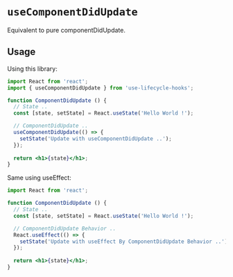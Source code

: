 # `useComponentDidUpdate`

Equivalent to pure componentDidUpdate.


## Usage

Using this library:

```jsx
import React from 'react';
import { useComponentDidUpdate } from 'use-lifecycle-hooks';

function ComponentDidUpdate () {
  // State .. 
  const [state, setState] = React.useState('Hello World !');

  // ComponentDidUpdate .. 
  useComponentDidUpdate(() => {
    setState('Update with useComponentDidUpdate ..');
  });
  
  return <h1>{state}</h1>;
}
```

Same using useEffect:

```jsx
import React from 'react';

function ComponentDidUpdate () {
  // State .. 
  const [state, setState] = React.useState('Hello World !');

  // ComponentDidUpdate Behavior .. 
  React.useEffect(() => {
    setState('Update with useEffect By ComponentDidUpdate Behavior ..');
  });
  
  return <h1>{state}</h1>;
}
```
